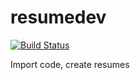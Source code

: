# resumedev
[![Build Status](https://travis-ci.com/clearchaos3/resumedev.svg?branch=main)](https://travis-ci.com/clearchaos3/resumedev)

Import code, create resumes
